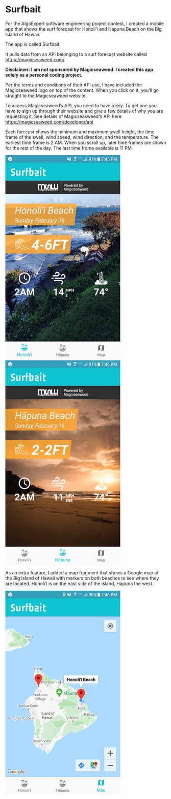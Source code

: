 # Surfbait

For the AlgoExpert software engineering project contest, I created a mobile app that shows the surf forecast for Honoli’i and Hapuna Beach on the Big Island of Hawaii.

The app is called Surfbait. 

It pulls data from an API belonging to a surf forecast website called https://magicseaweed.com/.

**Disclaimer: I am not sponsored by Magicseaweed. I created this app solely as a personal coding project.**

Per the terms and conditions of their API use, I have included the Magicseaweed logo on top of the content. When you click on it, you’ll go straight to the Magicseaweed website.

To access Magicseaweed’s API, you need to have a key. To get one you have to sign up through their website and give a few details of why you are requesting it. See details of Magicseasweed's API here: https://magicseaweed.com/developer/api

Each forecast shows the minimum and maximum swell height, the time frame of the swell, wind speed, wind direction, and the temperature. The earliest time frame is 2 AM. When you scroll up, later time frames are shown for the rest of the day. The last time frame available is 11 PM.

<img src="screenshots/honolii_screenshot.png" width="360" height="640"> <img src="screenshots/hapuna_screenshot.png" width="360" height="640">

As an extra feature, I added a map fragment that shows a Google map of the Big Island of Hawaii with markers on both beaches to see where they are located. Honoli’i is on the east side of the island, Hapuna the west.

<img src="screenshots/map_screenshot.png" width="360" height="640">
